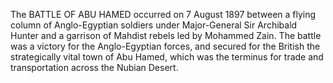 The BATTLE OF ABU HAMED occurred on 7 August 1897 between a flying column of Anglo-Egyptian soldiers under Major-General Sir Archibald Hunter and a garrison of Mahdist rebels led by Mohammed Zain. The battle was a victory for the Anglo-Egyptian forces, and secured for the British the strategically vital town of Abu Hamed, which was the terminus for trade and transportation across the Nubian Desert.
